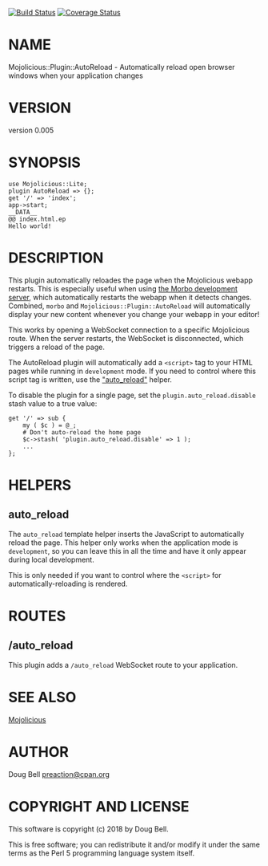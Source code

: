 [![Build Status](https://travis-ci.org/preaction/Mojolicious-Plugin-AutoReload.svg?branch=master)](https://travis-ci.org/preaction/Mojolicious-Plugin-AutoReload)
[![Coverage Status](https://coveralls.io/repos/preaction/Mojolicious-Plugin-AutoReload/badge.svg?branch=master)](https://coveralls.io/r/preaction/Mojolicious-Plugin-AutoReload?branch=master)

# NAME

Mojolicious::Plugin::AutoReload - Automatically reload open browser windows when your application changes

# VERSION

version 0.005

# SYNOPSIS

    use Mojolicious::Lite;
    plugin AutoReload => {};
    get '/' => 'index';
    app->start;
    __DATA__
    @@ index.html.ep
    Hello world!

# DESCRIPTION

This plugin automatically reloades the page when the Mojolicious webapp
restarts.  This is especially useful when using [the Morbo development
server](http://mojolicious.org/perldoc/Mojolicious/Guides/Tutorial#Reloading),
which automatically restarts the webapp when it detects changes.
Combined, `morbo` and `Mojolicious::Plugin::AutoReload` will
automatically display your new content whenever you change your webapp
in your editor!

This works by opening a WebSocket connection to a specific Mojolicious
route. When the server restarts, the WebSocket is disconnected, which
triggers a reload of the page.

The AutoReload plugin will automatically add a `<script>` tag to
your HTML pages while running in `development` mode. If you need to
control where this script tag is written, use the ["auto\_reload"](#auto_reload)
helper.

To disable the plugin for a single page, set the `plugin.auto_reload.disable` stash value to a true value:

    get '/' => sub {
        my ( $c ) = @_;
        # Don't auto-reload the home page
        $c->stash( 'plugin.auto_reload.disable' => 1 );
        ...
    };

# HELPERS

## auto\_reload

The `auto_reload` template helper inserts the JavaScript to
automatically reload the page. This helper only works when the
application mode is `development`, so you can leave this in all the
time and have it only appear during local development.

This is only needed if you want to control where the `<script>`
for automatically-reloading is rendered.

# ROUTES

## /auto\_reload

This plugin adds a `/auto_reload` WebSocket route to your application.

# SEE ALSO

[Mojolicious](https://metacpan.org/pod/Mojolicious)

# AUTHOR

Doug Bell <preaction@cpan.org>

# COPYRIGHT AND LICENSE

This software is copyright (c) 2018 by Doug Bell.

This is free software; you can redistribute it and/or modify it under
the same terms as the Perl 5 programming language system itself.
